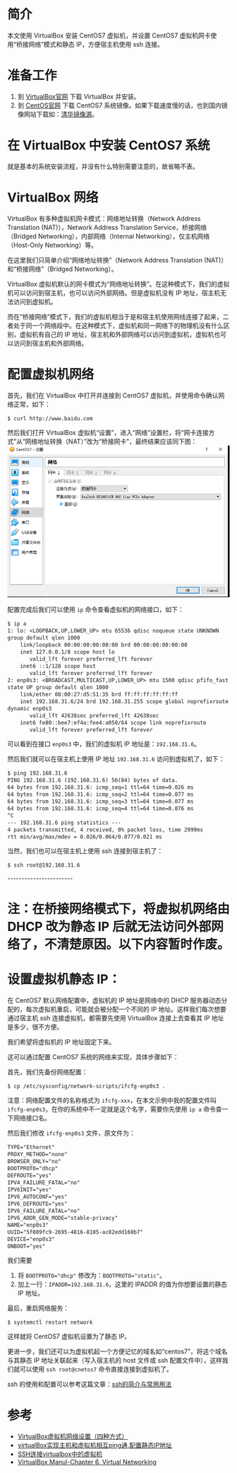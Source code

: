 # 简介
本文使用 VirtualBox 安装 CentOS7 虚拟机，并设置 CentOS7 虚拟机网卡使用“桥接网络”模式和静态 IP，方便宿主机使用 ssh 连接。


# 准备工作
1. 到 [VirtualBox官网](https://www.virtualbox.org/) 下载 VirtualBox 并安装。
2. 到 [CentOS官网](https://www.centos.org/) 下载 CentOS7 系统镜像。如果下载速度慢的话，也到国内镜像网站下载如：[清华镜像源](https://mirrors.tuna.tsinghua.edu.cn/)。


# 在 VirtualBox 中安装 CentOS7 系统
就是基本的系统安装流程，并没有什么特别需要注意的，故省略不表。


# VirtualBox 网络
VirtualBox 有多种虚拟机网卡模式：网络地址转换（Network Address Translation (NAT)），Network Address Translation Service，桥接网络（Bridged Networking），内部网络（Internal Networking），仅主机网络（Host-Only Networking）等。

在这里我们只简单介绍“网络地址转换”（Network Address Translation (NAT)）和“桥接网络”（Bridged Networking）。

VirtualBox 虚拟机默认的网卡模式为“网络地址转换”。在这种模式下，我们的虚拟机可以访问到宿主机，也可以访问外部网络。但是虚拟机没有 IP 地址，宿主机无法访问到虚拟机。

而在“桥接网络”模式下，我们的虚拟机相当于是和宿主机使用网线连接了起来，二者处于同一个网络段中。在这种模式下，虚拟机和同一网络下的物理机没有什么区别，虚拟机有自己的 IP 地址，宿主机和外部网络可以访问到虚拟机，虚拟机也可以访问到宿主机和外部网络。


# 配置虚拟机网络
首先，我们在 VirtualBox 中打开并连接到 CentOS7 虚拟机，并使用命令确认网络正常，如下：
```
$ curl http://www.baidu.com
```

然后我们打开 VirtualBox 虚拟机“设置”，进入“网络”设置栏，将“网卡连接方式”从“网络地址转换（NAT）”改为“桥接网卡”，最终结果应该同下图：
![virtualbox网络配置](./img/virtualbox网络配置.png)

配置完成后我们可以使用 `ip` 命令查看虚拟机的网络接口，如下：
```
$ ip a
1: lo: <LOOPBACK,UP,LOWER_UP> mtu 65536 qdisc noqueue state UNKNOWN group default qlen 1000
    link/loopback 00:00:00:00:00:00 brd 00:00:00:00:00:00
    inet 127.0.0.1/8 scope host lo
       valid_lft forever preferred_lft forever
    inet6 ::1/128 scope host
       valid_lft forever preferred_lft forever
2: enp0s3: <BROADCAST,MULTICAST,UP,LOWER_UP> mtu 1500 qdisc pfifo_fast state UP group default qlen 1000
    link/ether 08:00:27:d5:51:35 brd ff:ff:ff:ff:ff:ff
    inet 192.168.31.6/24 brd 192.168.31.255 scope global noprefixroute dynamic enp0s3
       valid_lft 42638sec preferred_lft 42638sec
    inet6 fe80::bee7:ef4a:fee4:a050/64 scope link noprefixroute
       valid_lft forever preferred_lft forever
```

可以看到在接口 `enp0s3` 中，我们的虚拟机 IP 地址是：`192.168.31.6`。

然后我们就可以在宿主机上使用 IP 地址 `192.168.31.6` 访问到虚拟机了，如下：
```
$ ping 192.168.31.6
PING 192.168.31.6 (192.168.31.6) 56(84) bytes of data.
64 bytes from 192.168.31.6: icmp_seq=1 ttl=64 time=0.026 ms
64 bytes from 192.168.31.6: icmp_seq=2 ttl=64 time=0.077 ms
64 bytes from 192.168.31.6: icmp_seq=3 ttl=64 time=0.077 ms
64 bytes from 192.168.31.6: icmp_seq=4 ttl=64 time=0.076 ms
^C
--- 192.168.31.6 ping statistics ---
4 packets transmitted, 4 received, 0% packet loss, time 2999ms
rtt min/avg/max/mdev = 0.026/0.064/0.077/0.021 ms
```

当然，我们也可以在宿主机上使用 ssh 连接到宿主机了：
```
$ ssh root@192.168.31.6
```


\-----------------------
# 注：在桥接网络模式下，将虚拟机网络由 DHCP 改为静态 IP 后就无法访问外部网络了，不清楚原因。以下内容暂时作废。


# 设置虚拟机静态 IP：
在 CentOS7 默认网络配置中，虚拟机的 IP 地址是网络中的 DHCP 服务器动态分配的，每次虚拟机重启，可能就会被分配一个不同的 IP 地址。这样我们每次想要通过宿主机 ssh 连接虚拟机，都需要先使用 VirtualBox 连接上去查看其 IP 地址是多少，很不方便。

我们希望将虚拟机的 IP 地址固定下来。

这可以通过配置 CentOS7 系统的网络来实现，具体步骤如下：

首先，我们先备份网络配置：
```
$ cp /etc/sysconfig/network-scripts/ifcfg-enp0s3 .
```

注意：网络配置文件的名称格式为 `ifcfg-xxx`，在本文示例中我的配置文件叫 `ifcfg-enp0s3`，在你的系统中不一定就是这个名字，需要你先使用 `ip a` 命令查一下网络接口名。

然后我们修改 `ifcfg-enp0s3` 文件，原文件为：
```
TYPE="Ethernet"
PROXY_METHOD="none"
BROWSER_ONLY="no"
BOOTPROTO="dhcp"
DEFROUTE="yes"
IPV4_FAILURE_FATAL="no"
IPV6INIT="yes"
IPV6_AUTOCONF="yes"
IPV6_DEFROUTE="yes"
IPV6_FAILURE_FATAL="no"
IPV6_ADDR_GEN_MODE="stable-privacy"
NAME="enp0s3"
UUID="5f089fc9-2695-4816-8105-ac82edd160b7"
DEVICE="enp0s3"
ONBOOT="yes"
```

我们需要
1. 将 `BOOTPROTO="dhcp"` 修改为：`BOOTPROTO="static"`。
2. 加上一行：`IPADDR=192.168.31.6`，这里的 IPADDR 的值为你想要设置的静态 IP 地址。


最后，重启网络服务：
```
$ systemctl restart network
```

这样就将 CentOS7 虚拟机设置为了静态 IP。

更进一步，我们还可以为虚拟机起一个方便记忆的域名如“centos7”，将这个域名与其静态 IP 地址关联起来（写入宿主机的 host 文件或 ssh 配置文件中），这样我们就可以使用 `ssh root@cnetos7` 命令直接连接到虚拟机了。

ssh 的使用和配置可以参考这篇文章：[ssh的简介与常用用法](./2020-01-09-ssh的简介与常用用法.md)


# 参考
- [VirtualBox虚拟机网络设置（四种方式） ](https://www.douban.com/group/topic/15558388/)
- [virtualBox实现主机和虚拟机相互ping通,配置静态IP地址](https://blog.csdn.net/u010486658/article/details/70871940)
- [SSH连接virtualbox中的虚拟机](https://www.cnblogs.com/lxg0/p/6413965.html)
- [VirtualBox Manul-Chapter 6. Virtual Networking](https://www.virtualbox.org/manual/ch06.html)
